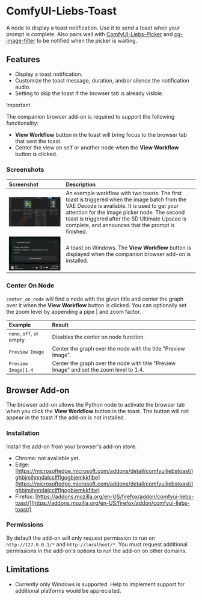 # ComfyUI-Liebs-Toast

A node to display a toast notification. Use it to send a toast when your prompt is complete. Also pairs well with [ComfyUI-Liebs-Picker](https://github.com/marklieberman/ComfyUI-Liebs-Picker) and [cg-image-filter](https://github.com/chrisgoringe/cg-image-filter) to be notified when the picker is waiting.

## Features

* Display a toast notification.
* Customize the toast message, duration, and/or silence the notification audio.
* Setting to skip the toast if the browser tab is already visible.

> [!IMPORTANT]
> The companion browser add-on is required to support the following functionality:

* **View Workflow** button in the toast will bring focus to the browser tab that sent the toast.
* Center the view on self or another node when the **View Workflow** button is clicked.

### Screenshots

| Screenshot | Description |
| :---- | :---- |
| <img src="./docs/images/workflow.png" width="500"/> | An example workflow with two toasts. The first toast is triggered when the image batch from the VAE Decode is available. It is used to get your attention for the image picker node. The second toast is triggered after the SD Ultimate Upscae is complete, and announces that the prompt is finished. |
| <img src="./docs/images/toast.png" width="500"/> | A toast on Windows. The **View Workflow** button is displayed when the companion browser add-on is installed. |

### Center On Node
`center_on_node` will find a node with the given title and center the graph over it when the **View Workflow** button is clicked. You can optionally set the zoom level by appending a pipe | and zoom factor.

| Example | Result |
| :---- | :---- |
| `none`, `off`, or empty | Disables the center on node function. |
| `Preview Image` | Center the graph over the node with the title "Preview Image". |
| `Preview Image\|1.4` | Center the graph over the node with title "Preview Image" and set the zoom level to 1.4. |

## Browser Add-on

The browser add-on allows the Python node to activate the browser tab when you click the **View Workflow** button in the toast. The button will not appear in the toast if the add-on is not installed.

### Installation

Install the add-on from your browser's add-on store.

* Chrome: not available yet.
* Edge: [https://microsoftedge.microsoft.com/addons/detail/comfyuiliebstoast/ighbjmihnndalcclfflgogbjemkkflbe](https://microsoftedge.microsoft.com/addons/detail/comfyuiliebstoast/ighbjmihnndalcclfflgogbjemkkflbe)
* Firefox: [https://addons.mozilla.org/en-US/firefox/addon/comfyui-liebs-toast/](https://addons.mozilla.org/en-US/firefox/addon/comfyui-liebs-toast/)

### Permissions

By default the add-on will only request permission to run on `http://127.0.0.1/*` and `http://localhost/*`. You must request additional permissions in the add-on's options to run the add-on on other domains.

## Limitations

* Currently only Windows is supported. Help to implement support for additional platforms would be appreciated.

